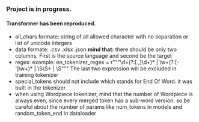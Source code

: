 ### Project is in progress.
#### Transformer has been reproduced.
- all_chars formate: string of all allowed character with no separation or list of unicode integers
- data formate: .csv .xlsx .json **mind that:** there should be only two columns. First is the source language and second be the target
- regex: example: en_tokenizer_regex = r"""\d+(?:[\.,]\d+)* | \w+(?:[-']\w+)* | \S\S+ | \S""" The last two expression will be excluded in training tokenizer
- special_tokens should not include <EOW> which stands for End Of Word. it was built in the tokenizer
- when using Wordpiece tokenizer, mind that the number of Wordpiece is always even, since every merged token has a sub-word version. so be careful about the number of params like num_tokens in models and random_token_end in dataloader